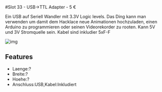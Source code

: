 [img]:https://github.com/zerocity/metalabAutomat/raw/master/33/1.jpg

#Slot 33 - USB->TTL Adapter - 5 &euro;

Ein USB auf Seriell Wandler mit 3.3V Logic levels. Das Ding kann man verwenden um damit dem Hacklace neue Animationen hochzuladen, einen Arduino zu programmieren oder seinen Videorekorder zu rooten. Kann 5V und 3V Stromquelle sein. Kabel sind inkludier 5xF-F

![img]

## Features

+ Laenge:?
+ Breite:?
+ Hoehe:?
+ Anschluss:USB,Kabel:Inkludiert
